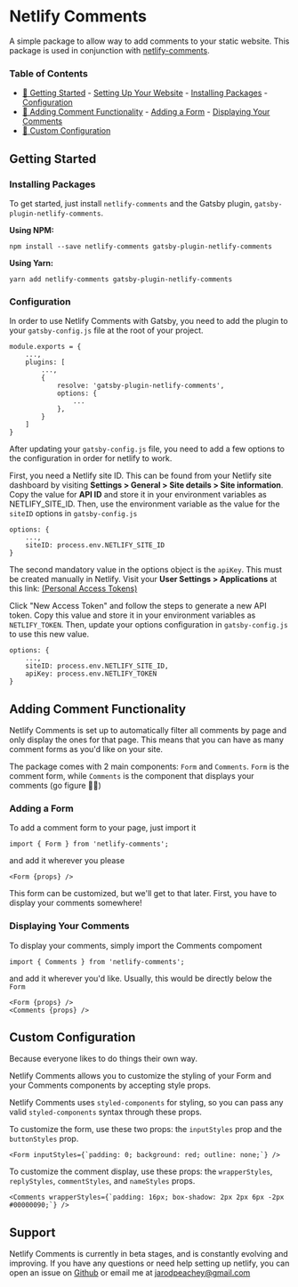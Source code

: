 # Netlify Comments

A simple package to allow way to add comments to your static website. This package is used in conjunction with [netlify-comments](https://github.com/jarodpeachey/netlify-comments/tree/master/packages/netlify-comments).

### Table of Contents

- [🚀 Getting Started](https://github.com/jarodpeachey/netlify-comments#getting-started) - [Setting Up Your Website](https://github.com/jarodpeachey/netlify-comments#setting-up-your-website) - [Installing Packages](https://github.com/jarodpeachey/netlify-comments#installing-packages) - [Configuration](https://github.com/jarodpeachey/netlify-comments#configuration)
- [💬 Adding Comment Functionality](https://github.com/jarodpeachey/netlify-comments#adding-comment-functionality) - [Adding a Form](https://github.com/jarodpeachey/netlify-comments#adding-a-form) - [Displaying Your Comments](https://github.com/jarodpeachey/netlify-comments#displaying-your-comments)
- [🎨 Custom Configuration](https://github.com/jarodpeachey/netlify-comments#custom-configuration)

## Getting Started

### Installing Packages

To get started, just install `netlify-comments` and the Gatsby plugin, `gatsby-plugin-netlify-comments`.

**Using NPM:**

```
npm install --save netlify-comments gatsby-plugin-netlify-comments
```

**Using Yarn:**

```
yarn add netlify-comments gatsby-plugin-netlify-comments
```

### Configuration

In order to use Netlify Comments with Gatsby, you need to add the plugin to your `gatsby-config.js` file at the root of your project.

```
module.exports = {
	...,
	plugins: [
		...,
		{
			resolve: 'gatsby-plugin-netlify-comments',
			options: {
				...
			},
		}
	]
}
```

After updating your `gatsby-config.js` file, you need to add a few options to the configuration in order for netlify to work.

First, you need a Netlify site ID. This can be found from your Netlify site dashboard by visiting **Settings > General > Site details > Site information**. Copy the value for **API ID** and store it in your environment variables as NETLIFY_SITE_ID. Then, use the environment variable as the value for the `siteID` options in `gatsby-config.js`

```
options: {
	...,
	siteID: process.env.NETLIFY_SITE_ID
}
```

The second mandatory value in the options object is the `apiKey`. This must be created manually in Netlify. Visit your **User Settings > Applications** at this link: [(Personal Access Tokens)](https://app.netlify.com/user/applications#personal-access-tokens)

Click "New Access Token" and follow the steps to generate a new API token. Copy this value and store it in your environment variables as `NETLIFY_TOKEN`. Then, update your options configuration in `gatsby-config.js` to use this new value.

```
options: {
	...,
	siteID: process.env.NETLIFY_SITE_ID,
	apiKey: process.env.NETLIFY_TOKEN
}
```

## Adding Comment Functionality

Netlify Comments is set up to automatically filter all comments by page and only display the ones for that page. This means that you can have as many comment forms as you'd like on your site.

The package comes with 2 main components: `Form` and `Comments`. `Form` is the comment form, while `Comments` is the component that displays your comments (go figure 🤷‍♂️)

### Adding a Form

To add a comment form to your page, just import it

```
import { Form } from 'netlify-comments';
```

and add it wherever you please

```
<Form {props} />
```

This form can be customized, but we'll get to that later. First, you have to display your comments somewhere!

### Displaying Your Comments

To display your comments, simply import the Comments compoment

```
import { Comments } from 'netlify-comments';
```

and add it wherever you'd like. Usually, this would be directly below the `Form`

```
<Form {props} />
<Comments {props} />
```

## Custom Configuration

Because everyone likes to do things their own way.

Netlify Comments allows you to customize the styling of your Form and your Comments components by accepting style props.

Netlify Comments uses `styled-components` for styling, so you can pass any valid `styled-components` syntax through these props.

To customize the form, use these two props: the `inputStyles` prop and the `buttonStyles` prop.

```
<Form inputStyles={`padding: 0; background: red; outline: none;`} />
```

To customize the comment display, use these props: the `wrapperStyles`, `replyStyles`, `commentStyles`, and `nameStyles` props.

```
<Comments wrapperStyles={`padding: 16px; box-shadow: 2px 2px 6px -2px #00000090;`} />
```

## Support

Netlify Comments is currently in beta stages, and is constantly evolving and improving. If you have any questions or need help setting up netlify, you can open an issue on [Github](https://github.com/jarodpeachey/netlify-comments/issues) or email me at jarodpeachey@gmail.com
